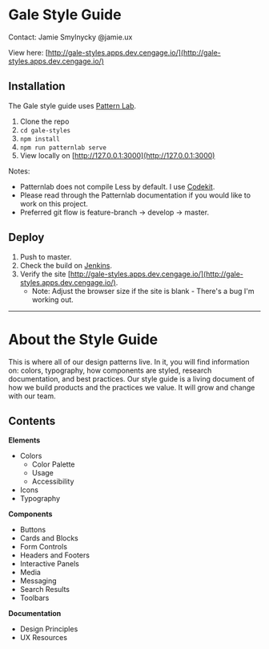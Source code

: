 # Gale Style Guide
Contact: Jamie Smylnycky @jamie.ux

View here: [http://gale-styles.apps.dev.cengage.io/](http://gale-styles.apps.dev.cengage.io/)

## Installation
The Gale style guide uses [Pattern Lab](https://patternlab.io/).

1. Clone the repo
2. ```cd gale-styles```
3. ```npm install```
4. ```npm run patternlab serve```
5. View locally on [http://127.0.0.1:3000](http://127.0.0.1:3000)

Notes:
  - Patternlab does not compile Less by default. I use [Codekit](https://codekitapp.com/).
  - Please read through the Patternlab documentation if you would like to work on this project.
  - Preferred git flow is feature-branch -> develop -> master.

## Deploy
1. Push to master.
2. Check the build on [Jenkins](https://jenkins-source.cengage.info/job/RGU/job/gale-styles/job/master/).
3. Verify the site [http://gale-styles.apps.dev.cengage.io/](http://gale-styles.apps.dev.cengage.io/).
    - Note: Adjust the browser size if the site is blank - There's a bug I'm working out.

---

# About the Style Guide
This is where all of our design patterns live. In it, you will find information on: colors, typography, how components are styled, research documentation, and best practices. Our style guide is a living document of how we build products and the practices we value. It will grow and change with our team.

## Contents
**Elements**
  - Colors  
    - Color Palette
    - Usage
    - Accessibility
  - Icons
  - Typography

**Components**
  - Buttons
  - Cards and Blocks
  - Form Controls
  - Headers and Footers
  - Interactive Panels
  - Media
  - Messaging
  - Search Results
  - Toolbars

**Documentation**
  - Design Principles
  - UX Resources
